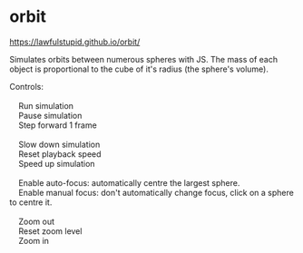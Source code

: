 # orbit
https://lawfulstupid.github.io/orbit/

Simulates orbits between numerous spheres with JS. The mass of each object is proportional to the cube of it's radius (the sphere's volume).

Controls:
<br>
<br><img src="https://raw.githubusercontent.com/FortAwesome/Font-Awesome/0698449d50f2b95517562295a59d414afc68b369/svgs/solid/play.svg" height="12"/> Run simulation
<br><img src="https://raw.githubusercontent.com/FortAwesome/Font-Awesome/0698449d50f2b95517562295a59d414afc68b369/svgs/solid/pause.svg" height="12"/> Pause simulation
<br><img src="https://raw.githubusercontent.com/FortAwesome/Font-Awesome/0698449d50f2b95517562295a59d414afc68b369/svgs/solid/forward-step.svg" height="12"/> Step forward 1 frame
<br>
<br><img src="https://raw.githubusercontent.com/FortAwesome/Font-Awesome/0698449d50f2b95517562295a59d414afc68b369/svgs/solid/backward.svg" height="12"/> Slow down simulation
<br><img src="https://raw.githubusercontent.com/FortAwesome/Font-Awesome/0698449d50f2b95517562295a59d414afc68b369/svgs/solid/rotate-left.svg" height="12"/> Reset playback speed
<br><img src="https://raw.githubusercontent.com/FortAwesome/Font-Awesome/0698449d50f2b95517562295a59d414afc68b369/svgs/solid/forward.svg" height="12"/> Speed up simulation
<br>
<br><img src="https://raw.githubusercontent.com/FortAwesome/Font-Awesome/0698449d50f2b95517562295a59d414afc68b369/svgs/solid/arrows-to-dot.svg" height="12"/> Enable auto-focus: automatically centre the largest sphere.
<br><img src="https://raw.githubusercontent.com/FortAwesome/Font-Awesome/0698449d50f2b95517562295a59d414afc68b369/svgs/solid/hand-pointer.svg" height="12"/> Enable manual focus: don't automatically change focus, click on a sphere to centre it.
<br>
<br><img src="https://raw.githubusercontent.com/FortAwesome/Font-Awesome/0698449d50f2b95517562295a59d414afc68b369/svgs/solid/magnifying-glass-minus.svg" height="12"/> Zoom out
<br><img src="https://raw.githubusercontent.com/FortAwesome/Font-Awesome/0698449d50f2b95517562295a59d414afc68b369/svgs/solid/rotate-left.svg" height="12"/> Reset zoom level
<br><img src="https://raw.githubusercontent.com/FortAwesome/Font-Awesome/0698449d50f2b95517562295a59d414afc68b369/svgs/solid/magnifying-glass-plus.svg" height="12"/> Zoom in